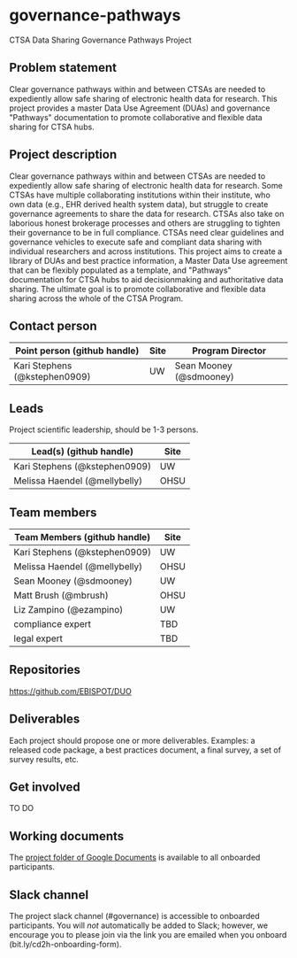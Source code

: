 # governance-pathways
CTSA Data Sharing Governance Pathways Project

## Problem statement
Clear governance pathways within and between CTSAs are needed to expediently allow safe sharing of electronic health data for research. This project provides a master Data Use Agreement (DUAs) and governance "Pathways" documentation to promote collaborative and flexible data sharing for CTSA hubs.

## Project description
Clear governance pathways within and between CTSAs are needed to expediently allow safe sharing of electronic health data for research. Some CTSAs have multiple collaborating institutions within their institute, who own data (e.g., EHR derived health system data), but struggle to create governance agreements to share the data for research. CTSAs also take on laborious honest brokerage processes and others are struggling to tighten their governance to be in full compliance. CTSAs need clear guidelines and governance vehicles to execute safe and compliant data sharing with individual researchers and across institutions. This project aims to create a library of DUAs and best practice information, a Master Data Use agreement that can be flexibly populated as a template, and "Pathways" documentation for CTSA hubs to aid decisionmaking and authoritative data sharing. The ultimate goal is to promote collaborative and flexible data sharing across the whole of the CTSA Program.

## Contact person

Point person (github handle) | Site | Program Director
----------|--------------|---------------
Kari Stephens (@kstephen0909) | UW | Sean Mooney (@sdmooney)

## Leads 

Project scientific leadership, should be 1-3 persons. 

Lead(s) (github handle) | Site
----------|--------------|
Kari Stephens (@kstephen0909) | UW
Melissa Haendel (@mellybelly) | OHSU


## Team members 

Team Members (github handle) | Site
----------|--------------|
Kari Stephens (@kstephen0909) | UW
Melissa Haendel (@mellybelly) | OHSU
Sean Mooney (@sdmooney) | UW
Matt Brush (@mbrush) | OHSU
Liz Zampino (@ezampino) | UW
compliance expert | TBD
legal expert | TBD

## Repositories

https://github.com/EBISPOT/DUO

## Deliverables
Each project should propose one or more deliverables. Examples: a released code package, a best practices document, a final survey, a set of survey results, etc.

## Get involved
TO DO

## Working documents
The [project folder of Google Documents](https://drive.google.com/drive/u/0/folders/1bxu7JRnVgZsaj8xkthsKwpZBiasgDnXL) is available to all onboarded participants.

## Slack channel
The project slack channel (#governance) is accessible to onboarded participants. You will *not* automatically be added to Slack; however, we encourage you to please join via the link you are emailed when you onboard (bit.ly/cd2h-onboarding-form).

